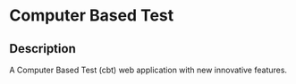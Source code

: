 # Computer Based Test

## Description 

A Computer Based Test (cbt) web application with new innovative features. 
